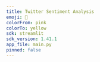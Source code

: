 ```yaml
---
title: Twitter Sentiment Analysis
emoji: 🐨
colorFrom: pink
colorTo: yellow
sdk: streamlit
sdk_version: 1.41.1
app_file: main.py
pinned: false
---
```

